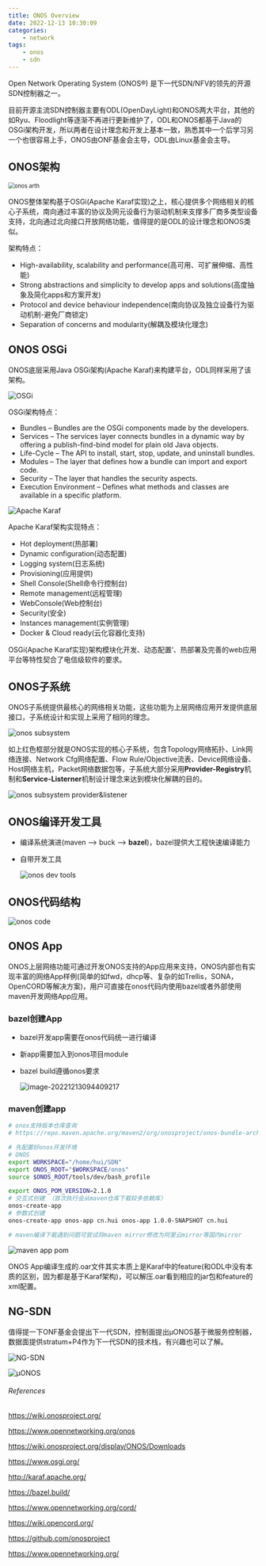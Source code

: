 ```yaml
---
title: ONOS Overview
date: 2022-12-13 10:30:09
categories: 
	- network
tags: 
	- onos
	- sdn
---
```


Open Network Operating System (ONOS®) 是下一代SDN/NFV的领先的开源SDN控制器之一。

<!--more-->

目前开源主流SDN控制器主要有ODL(OpenDayLight)和ONOS两大平台，其他的如Ryu、Floodlight等逐渐不再进行更新维护了，ODL和ONOS都基于Java的OSGi架构开发，所以两者在设计理念和开发上基本一致，熟悉其中一个后学习另一个也很容易上手，ONOS由ONF基金会主导，ODL由Linux基金会主导。

## ONOS架构

<img src="https://gitee.com/martrix/blog-images/raw/master/img/20221212-170148.png" alt="onos arth" style="zoom:80%;" />

ONOS整体架构基于OSGi(Apache Karaf实现)之上，核心提供多个网络相关的核心子系统，南向通过丰富的协议及网元设备行为驱动机制来支撑多厂商多类型设备支持，北向通过北向接口开放网络功能，值得提的是ODL的设计理念和ONOS类似。

架构特点：

- High-availability, scalability and performance(高可用、可扩展伸缩、高性能)
- Strong abstractions and simplicity to develop apps and solutions(高度抽象及简化apps和方案开发)
- Protocol and device behaviour independence(南向协议及独立设备行为驱动机制-避免厂商锁定)
- Separation of concerns and modularity(解耦及模块化理念)

## ONOS OSGi

ONOS底层采用Java OSGi架构(Apache Karaf)来构建平台，ODL同样采用了该架构。

![OSGi](https://gitee.com/martrix/blog-images/raw/master/img/20221212-173057.png)

OSGi架构特点：

- Bundles – Bundles are the OSGi components made by the developers.
- Services – The services layer connects bundles in a dynamic way by offering a publish-find-bind model for plain old Java objects.
- Life-Cycle – The API to install, start, stop, update, and uninstall bundles.
- Modules – The layer that defines how a bundle can import and export code.
- Security – The layer that handles the security aspects.
- Execution Environment – Defines what methods and classes are available in a specific platform.

![Apache Karaf](https://gitee.com/martrix/blog-images/raw/master/img/20221213-085554.png)

Apache Karaf架构实现特点：

- Hot deployment(热部署)
- Dynamic configuration(动态配置)
- Logging system(日志系统)
- Provisioning(应用提供)
- Shell Console(Shell命令行控制台)
- Remote management(远程管理)
- WebConsole(Web控制台)
- Security(安全)
- Instances management(实例管理)
- Docker & Cloud ready(云化容器化支持)

OSGi(Apache Karaf实现)架构模块化开发、动态配置‘、热部署及完善的web应用平台等特性契合了电信级软件的要求。

## ONOS子系统

ONOS子系统提供最核心的网络相关功能，这些功能为上层网络应用开发提供底层接口，子系统设计和实现上采用了相同的理念。

![onos subsystem](https://gitee.com/martrix/blog-images/raw/master/img/20221212-172008.png)

如上红色框部分就是ONOS实现的核心子系统，包含Topology网络拓扑、Link网络连接、Network Cfg网络配置、Flow Rule/Objective流表、Device网络设备、Host网络主机，Packet网络数据包等，子系统大部分采用**Provider-Registry**机制和**Service-Listerner**机制设计理念来达到模块化解耦的目的。

![onos subsystem provider&listener](https://gitee.com/martrix/blog-images/raw/master/img/20221212-172853.png)

## ONOS编译开发工具

- 编译系统演进(maven --> buck --> **bazel**)，bazel提供大工程快速编译能力

- 自带开发工具

  ![onos dev tools](https://gitee.com/martrix/blog-images/raw/master/img/20221213-093135.png)

## ONOS代码结构

![onos code](https://gitee.com/martrix/blog-images/raw/master/img/20221213-093452.png)

## ONOS App

ONOS上层网络功能可通过开发ONOS支持的App应用来支持，ONOS内部也有实现丰富的网络App样例(简单的如fwd，dhcp等、复杂的如Trellis，SONA，OpenCORD等解决方案)，用户可直接在onos代码内使用bazel或者外部使用maven开发网络App应用。

### bazel创建App

- bazel开发app需要在onos代码统一进行编译

- 新app需要加入到onos项目module

- bazel build遵循onos要求

  ![image-20221213094409217](https://gitee.com/martrix/blog-images/raw/master/img/20221213-094409.png)

### maven创建app

```bash
# onos支持版本仓库查询
# https://repo.maven.apache.org/maven2/org/onosproject/onos-bundle-archetype/

# 先配置好onos开发环境
# ONOS 
export WORKSPACE="/home/hui/SDN"
export ONOS_ROOT="$WORKSPACE/onos"
source $ONOS_ROOT/tools/dev/bash_profile

export ONOS_POM_VERSION=2.1.0
# 交互式创建 （首次执行会从maven仓库下载较多依赖库）
onos-create-app
# 参数式创建
onos-create-app onos-app cn.hui onos-app 1.0.0-SNAPSHOT cn.hui

# maven编译下载遇到问题可尝试将maven mirror修改为阿里云mirror等国内mirror
```

![maven app pom](https://gitee.com/martrix/blog-images/raw/master/img/20221213-101837.png)

ONOS App编译生成的.oar文件其实本质上是Karaf中的feature(和ODL中没有本质的区别，因为都是基于Karaf架构)，可以解压.oar看到相应的jar包和feature的xml配置。

## NG-SDN

值得提一下ONF基金会提出下一代SDN，控制面提出μONOS基于微服务控制器，数据面提供stratum+P4作为下一代SDN的技术栈，有兴趣也可以了解。

![NG-SDN](https://gitee.com/martrix/blog-images/raw/master/img/20221213-095944.png)

![μONOS](https://gitee.com/martrix/blog-images/raw/master/img/20221213-100010.png)

###### References

https://wiki.onosproject.org/

https://www.opennetworking.org/onos

https://wiki.onosproject.org/display/ONOS/Downloads

https://www.osgi.org/

http://karaf.apache.org/

https://bazel.build/

https://www.opennetworking.org/cord/

https://wiki.opencord.org/

https://github.com/onosproject

https://www.opennetworking.org/